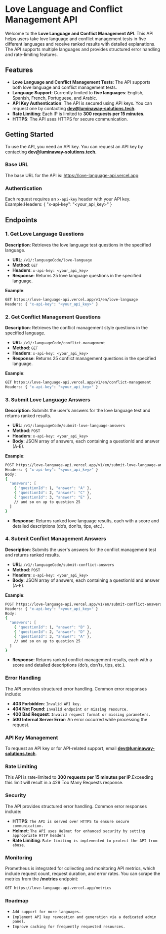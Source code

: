# Love Language and Conflict Management API

Welcome to the **Love Language and Conflict Management API**. This API helps users take love language and conflict management tests in five different languages and receive ranked results with detailed explanations. The API supports multiple languages and provides structured error handling and rate-limiting features.

## Features

- **Love Language and Conflict Management Tests**: The API supports both love language and conflict management tests.
- **Language Support**: Currently limited to **five languages**: English, Spanish, French, Portuguese, and Arabic.
- **API Key Authentication**: The API is secured using API keys. You can request one by contacting **dev@luminaway-solutions.tech**.
- **Rate Limiting**: Each IP is limited to **300 requests per 15 minutes**.
- **HTTPS**: The API uses HTTPS for secure communication.

## Getting Started

To use the API, you need an API key. You can request an API key by contacting **dev@luminaway-solutions.tech**.

### Base URL

The base URL for the API is:
https://love-language-api.vercel.app

### Authentication
Each request requires an `x-api-key` header with your API key. 
Example:Headers: { "x-api-key": "<your_api_key>" }


## Endpoints

### 1. Get Love Language Questions

**Description**: Retrieves the love language test questions in the specified language.

- **URL**: `/v1/:languageCode/love-language`
- **Method**: `GET`
- **Headers**: `x-api-key: <your_api_key>`
- **Response**: Returns 25 love language questions in the specified language.

**Example**:
```bash
GET https://love-language-api.vercel.app/v1/en/love-language
Headers: { "x-api-key": "<your_api_key>" }
```

### 2. Get Conflict Management Questions

**Description**: Retrieves the conflict management style questions in the specified language.

- **URL**: `/v1/:languageCode/conflict-management`
- **Method**: `GET`
- **Headers**: `x-api-key: <your_api_key>`
- **Response**: Returns 25 conflict management questions in the specified language.

**Example**:
```bash
GET https://love-language-api.vercel.app/v1/en/conflict-management
Headers: { "x-api-key": "<your_api_key>" }
```
### 3. Submit Love Language Answers

**Description**: Submits the user's answers for the love language test and returns ranked results.

- **URL**: `/v1/:languageCode/submit-love-language-answers`
- **Method**: `POST`
- **Headers**: `x-api-key: <your_api_key>`
- **Body**: JSON array of answers, each containing a questionId and answer (A-E).

**Example**:
```bash
POST https://love-language-api.vercel.app/v1/en/submit-love-language-answers
Headers: { "x-api-key": "<your_api_key>" }
Body: 
{
  "answers": [
    { "questionId": 1, "answer": "A" },
    { "questionId": 2, "answer": "C" },
    { "questionId": 3, "answer": "E" },
    // and so on up to question 25
  ]
}
```
- **Response**: Returns ranked love language results, each with a score and detailed descriptions (do’s, don’ts, tips, etc.).

### 4. Submit Conflict Management Answers

**Description**: Submits the user's answers for the conflict management test and returns ranked results.
- **URL**: `/v1/:languageCode/submit-conflict-answers`
- **Method**: `POST`
- **Headers**: `x-api-key: <your_api_key>`
- **Body**: JSON array of answers, each containing a questionId and answer (A-E).

**Example**:
```bash
POST https://love-language-api.vercel.app/v1/en/submit-conflict-answers
Headers: { "x-api-key": "<your_api_key>" }
Body: 
{
  "answers": [
    { "questionId": 1, "answer": "B" },
    { "questionId": 2, "answer": "D" },
    { "questionId": 3, "answer": "A" },
    // and so on up to question 25
  ]
}

```
- **Response**: Returns ranked conflict management results, each with a score and detailed descriptions (do’s, don’ts, tips, etc.).

### Error Handling
The API provides structured error handling. Common error responses include:

- **403 Forbidden**: `Invalid API key.`
- **404 Not Found**: `Invalid endpoint or missing resource.`
- **400 Bad Request**: `Invalid request format or missing parameters.`
- **500 Internal Server Error**: An error occurred while processing the request.


### API Key Management

To request an API key or for API-related support, email **dev@luminaway-solutions.tech**.

### Rate Limiting

This API is rate-limited to  **300 requests per 15 minutes per IP**.Exceeding this limit will result in a 429 Too Many Requests response.

### Security
The API provides structured error handling. Common error responses include:

- **HTTPS**: `The API is served over HTTPS to ensure secure communication.`
- **Helmet**: `The API uses Helmet for enhanced security by setting appropriate HTTP headers`
- **Rate Limiting**: `Rate limiting is implemented to protect the API from abuse.`

### Monitoring

Prometheus is integrated for collecting and monitoring API metrics, which include request count, request duration, and error rates. You can scrape the metrics from the **/metrics** endpoint:
```bash
GET https://love-language-api.vercel.app/metrics

```

### Roadmap

- `Add support for more languages.`
- `Implement API key revocation and generation via a dedicated admin panel.`
- `Improve caching for frequently requested resources.`

